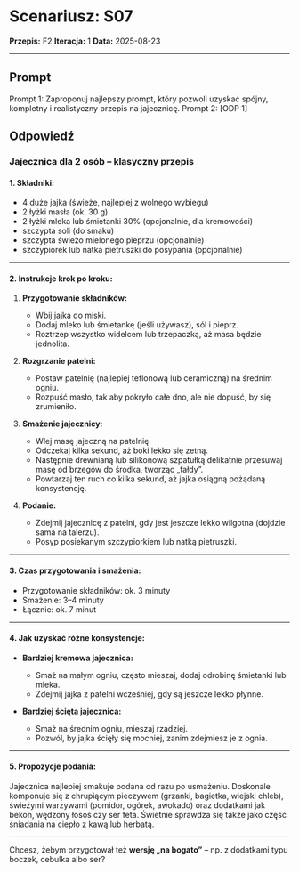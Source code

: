 ﻿# Scenariusz: S07
**Przepis:** F2
**Iteracja:** 1
**Data:** 2025-08-23

---

## Prompt
Prompt 1: Zaproponuj najlepszy prompt, który pozwoli uzyskać spójny, kompletny i realistyczny przepis na jajecznicę. Prompt 2: [ODP 1]


## Odpowiedź
### Jajecznica dla 2 osób – klasyczny przepis

#### 1. Składniki:

* 4 duże jajka (świeże, najlepiej z wolnego wybiegu)
* 2 łyżki masła (ok. 30 g)
* 2 łyżki mleka lub śmietanki 30% (opcjonalnie, dla kremowości)
* szczypta soli (do smaku)
* szczypta świeżo mielonego pieprzu (opcjonalnie)
* szczypiorek lub natka pietruszki do posypania (opcjonalnie)

---

#### 2. Instrukcje krok po kroku:

1. **Przygotowanie składników:**

   * Wbij jajka do miski.
   * Dodaj mleko lub śmietankę (jeśli używasz), sól i pieprz.
   * Roztrzep wszystko widelcem lub trzepaczką, aż masa będzie jednolita.

2. **Rozgrzanie patelni:**

   * Postaw patelnię (najlepiej teflonową lub ceramiczną) na średnim ogniu.
   * Rozpuść masło, tak aby pokryło całe dno, ale nie dopuść, by się zrumieniło.

3. **Smażenie jajecznicy:**

   * Wlej masę jajeczną na patelnię.
   * Odczekaj kilka sekund, aż boki lekko się zetną.
   * Następnie drewnianą lub silikonową szpatułką delikatnie przesuwaj masę od brzegów do środka, tworząc „fałdy”.
   * Powtarzaj ten ruch co kilka sekund, aż jajka osiągną pożądaną konsystencję.

4. **Podanie:**

   * Zdejmij jajecznicę z patelni, gdy jest jeszcze lekko wilgotna (dojdzie sama na talerzu).
   * Posyp posiekanym szczypiorkiem lub natką pietruszki.

---

#### 3. Czas przygotowania i smażenia:

* Przygotowanie składników: ok. 3 minuty
* Smażenie: 3–4 minuty
* Łącznie: ok. 7 minut

---

#### 4. Jak uzyskać różne konsystencje:

* **Bardziej kremowa jajecznica:**

  * Smaż na małym ogniu, często mieszaj, dodaj odrobinę śmietanki lub mleka.
  * Zdejmij jajka z patelni wcześniej, gdy są jeszcze lekko płynne.

* **Bardziej ścięta jajecznica:**

  * Smaż na średnim ogniu, mieszaj rzadziej.
  * Pozwól, by jajka ścięły się mocniej, zanim zdejmiesz je z ognia.

---

#### 5. Propozycje podania:

Jajecznica najlepiej smakuje podana od razu po usmażeniu. Doskonale komponuje się z chrupiącym pieczywem (grzanki, bagietka, wiejski chleb), świeżymi warzywami (pomidor, ogórek, awokado) oraz dodatkami jak bekon, wędzony łosoś czy ser feta. Świetnie sprawdza się także jako część śniadania na ciepło z kawą lub herbatą.

---

Chcesz, żebym przygotował też **wersję „na bogato”** – np. z dodatkami typu boczek, cebulka albo ser?
